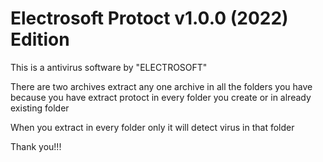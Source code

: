 # Electrosoft Protoct v1.0.0 (2022) Edition

This is a antivirus software by "ELECTROSOFT"

There are two archives extract any one archive in all the folders you have because you have extract protoct in every folder you create or in already existing folder

When you extract in every folder only it will detect virus in that folder

Thank you!!!
